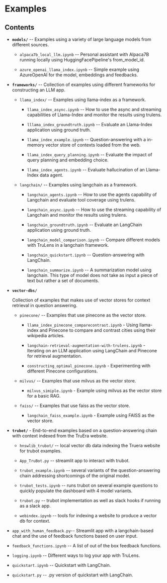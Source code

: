 # Examples

## Contents

- **`models/`** -- Examples using a variety of large language models from different sources.

  - `alpaca7b_local_llm.ipynb` -- Personal assistant with Alpaca7B running locally using HuggingFacePipeline's from_model_id.

  - `azure_openai_llama_index.ipynb` -- Simple example using AzureOpenAI for the model, embeddings and feedbacks.

- **`frameworks/`** -- Collection of examples using different frameworks for constructing an LLM app.

  - `llama_index/` -- Examples using llama-index as a framework.

    - `llama_index_async.ipynb` -- How to use the async and streaming capabilities of Llama-Index and monitor the results using trulens.

    - `lllama_index_groundtruth.ipynb` -- Evaluate an Llama-Index application using ground truth.

    - `llama_index_example.ipynb` -- Question-answering with a in-memory vector store of contexts loaded from the web.

    - `llama_index_query_planning.ipynb` -- Evaluate the impact of query planning and embedding choice.

    - `llama_index_agents.ipynb` -- Evaluate hallucination of an Llama-Index data agent.

  - `langchain/` -- Examples using langchain as a framework.

    - `langchain_agents.ipynb` -- How to use the agents capability of Langchain and evaluate tool coverage using trulens.

    - `langchain_async.ipynb` -- How to use the streaming capability of Langchain and monitor the results using trulens.

    - `langchain_groundtruth.ipynb` -- Evaluate an LangChain application using ground truth.

    - `langchain_model_comparison.ipynb` -- Compare different models with TruLens in a langchain framework.

    - `langchain_quickstart.ipynb` -- Question-answering with LangChain.

    - `langchain_summarize.ipynb` -- A summarization model using langchain. This type of model does not
      take as input a piece of text but rather a set of documents.

- **`vector-dbs/`**

  Collection of examples that makes use of vector stores for context
  retrieval in question answering.

  - `pinecone/` -- Examples that use pinecone as the vector store.

    - `llama_index_pinecone_comparecontrast.ipynb` - Using llama-index and Pinecone to compare and contrast cities using their wikipedia articles.

    - `langchain-retrieval-augmentation-with-trulens.ipynb` - Iterating on an LLM application using LangChain and Pinecone for retrieval augmentation.

    - `constructing_optimal_pinecone.ipynb` - Experimenting with different Pinecone configurations.

  - `milvus/` -- Examples that use milvus as the vector store.

    - `milvus_simiple.ipynb` - Example using milvus as the vector store for a basic RAG.

  - `faiss/` -- Examples that use faiss as the vector store.

    - `langchain_faiss_example.ipynb` - Example using FAISS as the vector store.

- **`trubot/`** - End-to-end examples based on a question-answering chain with context indexed from the TruEra website.

  - `hnswlib_trubot/` -- local vector db data indexing the Truera website for
    trubot examples.

  - `App_TruBot.py` -- streamlit app to interact with trubot.

  - `trubot_example.ipynb` -- several variants of the question-answering chain
    addressing shortcomings of the original model.

  - `trubot_tests.ipynb` -- runs trubot on several example questions to
    quickly populate the dashboard with 4 model variants.

  - `trubot.py` -- trubot implementation as well as slack hooks if running as
    a slack app.

  - `webindex.ipynb` -- tools for indexing a website to produce a vector db
    for context.

- `app_with_human_feedback.py`-- Streamlit app with a langchain-based chat and the use of feedback functions
  based on user input.

- `feedback_functions.ipynb` -- A list of out of the box feedback functions.

- `logging.ipynb` -- Different ways to log your app with TruLens.

- `quickstart.ipynb` -- Quickstart with LangChain.

- `quickstart.py` -- .py version of quickstart with LangChain.
